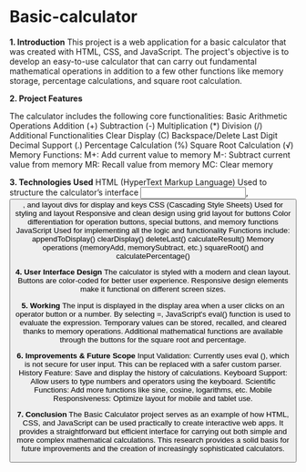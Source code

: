 # Basic-calculator
**1. Introduction**
This project is a web application for a basic calculator that was created with HTML, CSS, and JavaScript. The project's objective is to develop an easy-to-use calculator that can carry out fundamental mathematical operations in addition to a few other functions like memory storage, percentage calculations, and square root calculation.


**2. Project Features**

The calculator includes the following core functionalities:
Basic Arithmetic Operations
Addition (+)
Subtraction (-)
Multiplication (*)
Division (/)
Additional Functionalities
Clear Display (C)
Backspace/Delete Last Digit
Decimal Support (.)
Percentage Calculation (%)
Square Root Calculation (√)
Memory Functions:
M+: Add current value to memory
M-: Subtract current value from memory
MR: Recall value from memory
MC: Clear memory

**3. Technologies Used**
HTML (HyperText Markup Language)
Used to structure the calculator’s interface
<input>, <button>, and layout divs for display and keys
CSS (Cascading Style Sheets)
Used for styling and layout
Responsive and clean design using grid layout for buttons
Color differentiation for operation buttons, special buttons, and memory functions
JavaScript
Used for implementing all the logic and functionality
Functions include:
appendToDisplay()
clearDisplay()
deleteLast()
calculateResult()
Memory operations (memoryAdd, memorySubtract, etc.)
squareRoot() and calculatePercentage()

**4. User Interface Design**
The calculator is styled with a modern and clean layout.
Buttons are color-coded for better user experience.
Responsive design elements make it functional on different screen sizes.

**5. Working**
The input is displayed in the display area when a user clicks on an operator button or a number. By selecting =, JavaScript's eval() function is used to evaluate the expression. Temporary values can be stored, recalled, and cleared thanks to memory operations. Additional mathematical functions are available through the buttons for the square root and percentage.

**6. Improvements & Future Scope**
Input Validation: Currently uses eval (), which is not secure for user input. This can be replaced with a safer custom parser.
History Feature: Save and display the history of calculations.
Keyboard Support: Allow users to type numbers and operators using the keyboard.
Scientific Functions: Add more functions like sine, cosine, logarithms, etc.
Mobile Responsiveness: Optimize layout for mobile and tablet use.

**7. Conclusion**
The Basic Calculator project serves as an example of how HTML, CSS, and JavaScript can be used practically to create interactive web apps. It provides a straightforward but efficient interface for carrying out both simple and more complex mathematical calculations. This research provides a solid basis for future improvements and the creation of increasingly sophisticated calculators.

